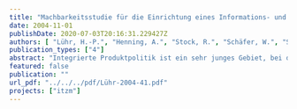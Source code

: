 ```yaml
---
title: "Machbarkeitsstudie für die Einrichtung eines Informations- und Testzentrums Messtechnik (ITZM) im Wasser- und Abwasserbereich"
date: 2004-11-01
publishDate: 2020-07-03T20:16:31.229427Z
authors: [ "Lühr, H.-P.", "Henning, A.", "Stock, R.", "Schäfer, W.", "Sterger, O.", "Lüdtke, T." ]
publication_types: ["4"]
abstract: "Integrierte Produktpolitik ist ein sehr junges Gebiet, bei dem man kaum auf Erfahrungswerte zurückgreifen kann. Benötigt werden kreative Lösungsansätze, die sich auch unkonventioneller Mittel und Wege bedienen. Dies stellt höchste Anforderungen an die Lernbereitschaft aller Beteiligten. Dabei ist es wichtig, eingefahrene Gleise zu verlassen. Dazu zählt u.a., dass Investitionsentscheidungen nicht mehr von den Abschreibungszeiträumen der Geräte abhängen, sondern von der Funktions- und Einsatzfähigkeit und der Wartungsorganisation. Und genau an diesem Punkt setzt das Geschäftsmodell des ITZM an, unterstützt durch den rechtlich neu gesetzten Rahmen mit der grundlegenden neuen Philosophie- und Strategieausrichtung der Wiederverwendung („Used is Useful“) in der EG-Richtlinie über „Elektro- und Elektronik-Altgeräte“. Das ITZM besteht im Kern aus vier Säulen: der Gebrauchtmessgerätebörse, dem Testfeld für neue Messgeräte und –systeme, der Informationsplattform über das Internet und der Ingenieurberatung. Das ITZM führt die Anwender/Nutzer und Hersteller von Messgeräten und Messsystemen auf den Gebieten der Abwasserbehandlung, Wasserversorgung, Gewässerüberwachung, Produktionsüberwachung und Laboranalytik zusammen, um im Wege des Informationsaustausches umfassend ihre Kauf- und Verkaufswünsche erfüllt zu bekommen. Dazu bietet das ITZM über seine Internetplattform Informationen zu den Gerätschaften in Form von Testergebnissen, Literaturhinweisen, Anwendererfahrungen (Einrichtung eines Forums zum Informationsaustausch) sowie kompetente Ingenieurberatung an. Über das Testfeld werden Messgeräte/-systeme untersucht und erprobt, um die Leistungsversprechen der Hersteller unter realen Bedingungen zu ermitteln. Das ITZM bringt über die Messgerätebörse gebrauchte Geräte nach Überprüfung und evtl. Reparatur sowie Funktionsprüfung mit Qualitätsgarantie wieder in den Markt, realisiert Wartung und Kundendienst und sorgt für ein sehr gutes Preis/Leistungsverhältnis. Als neutrales und autark arbeitendes Unternehmen stellt die Beratung der potenziellen Nutzer einen wesentlichen Faktor dar. In Sinne dieser Machbarkeitsstudie konnte nachgewiesen werden, dass die Gründung eines Unternehmens ITZM auf soliden Füßen steht. Konservative Abschätzungen über Mittelbedarf (Geschäfts- und Investitionskosten) und den zu erwartenden Mittelzufluss aus den Geschäftszielen ergeben eine solide Geschäftsgrundlage. Das ITZM soll als eigenständige Rechtsperson am Standort Berlin gegründet werden. Dadurch wird der Standort Berlin gestärkt, der insbesondere als „Tor zum Osten“ ein neues, bedeutendes Instrument erhält. Denn nach Kenntnis der Verfasser dieser Machbarkeitsstudie existiert derzeit in Deutschland und Europa keine vergleichbare Einrichtung; ebenso ist keine Planung für eine solche bekannt. Mit dem ITZM werden Arbeitsplätze in Berlin gesichert und gleichzeitig auch neue, u.a. technologisch sehr anspruchsvolle geschaffen. Die Bevölkerung des Landes Berlin sowie eine Reihe umgebender Ortschaften, die von den Berliner Wasserbetrieben mit Trinkwasser versorgt oder deren Abwasser durch dieses Unternehmen entsorgt und gereinigt wird, sowie weitere Einrichtungen des Landes Berlin können bei Inanspruchnahme von Leistungen des ITZM direkt profitieren und damit Geld sparen. Das geschätzte Einsparvolumen allein für Berlin liegt bei konsequenter Umsetzung der vorgeschlagenen Maßnahmen in der Größenordnung von mehreren hunderttausend Euro/Jahr. Bei der Einrichtung des ITZM wird auch eine geeignete Kooperation mit dem KompentenzZentrum Wasser Berlin gGmbH (KWB) angestrebt, so dass auch das KWB auf dem Sektor der Messgeräte und Messsysteme auf eine Kompetenz zurückgreifen kann, die überregional und international von herausragender Bedeutung ist."
featured: false
publication: ""
url_pdf: "../../../pdf/Lühr-2004-41.pdf"
projects: ["itzm"]
---
```


